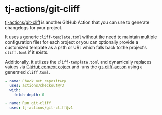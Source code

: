 # tj-actions/git-cliff

[tj-actions/git-cliff](https://github.com/tj-actions/git-cliff) is another GitHub Action that you can use to generate changelogs for your project.

It uses a generic `cliff-template.toml` without the need to maintain multiple configuration files for each project or you can optionally provide a customized template as a path or URL which falls back to the project's `cliff.toml` if it exists.

Additionally, it utilizes the `cliff-template.toml` and dynamically replaces values via [GitHub context object](https://docs.github.com/en/actions/learn-github-actions/contexts) and runs the [git-cliff-action](https://github.com/orhun/git-cliff-action) using a generated `cliff.toml`.

```yml
- name: Check out repository
  uses: actions/checkout@v3
  with:
    fetch-depth: 0

- name: Run git-cliff
  uses: tj-actions/git-cliff@v1
```
